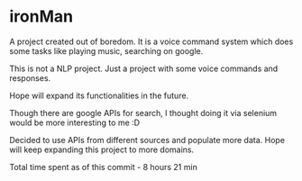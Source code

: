 # ironMan

A project created out of boredom. It is a voice command system which does some tasks like playing music, searching on google.

This is not a NLP project. Just a project with some voice commands and responses.

Hope will expand its functionalities in the future.

Though there are google APIs for search, I thought doing it via selenium would be more interesting to me :D

Decided to use APIs from different sources and populate more data. Hope will keep expanding this project to more domains.

Total time spent as of this commit - 8 hours 21 min